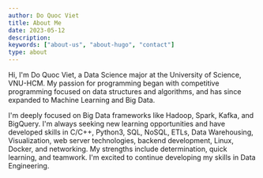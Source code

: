 ```yaml
---
author: Do Quoc Viet
title: About Me
date: 2023-05-12
description:
keywords: ["about-us", "about-hugo", "contact"]
type: about
---
```

Hi, I'm Do Quoc Viet, a Data Science major at the University of Science, VNU-HCM. My passion for programming began with competitive programming focused on data structures and algorithms, and has since expanded to Machine Learning and Big Data. 

I'm deeply focused on Big Data frameworks like Hadoop, Spark, Kafka, and BigQuery. I'm always seeking new learning opportunities and have developed skills in C/C++, Python3, SQL, NoSQL, ETLs, Data Warehousing, Visualization, web server technologies, backend development, Linux, Docker, and networking. My strengths include determination, quick learning, and teamwork. I'm excited to continue developing my skills in Data Engineering.